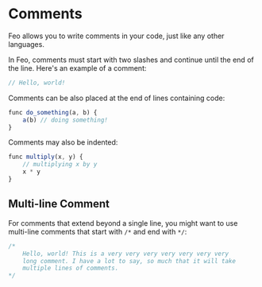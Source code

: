 # Comments
Feo allows you to write comments in your code, just like any other languages.

In Feo, comments must start with two slashes and continue until the end of the line. Here's an example of a comment:
```js
// Hello, world!
```

Comments can be also placed at the end of lines containing code:
```js
func do_something(a, b) {
    a(b) // doing something!
}
```

Comments may also be indented:
```js
func multiply(x, y) {
    // multiplying x by y
    x * y
}
```

## Multi-line Comment
For comments that extend beyond a single line, you might want to use multi-line comments that start with `/*` and end with `*/`:
```js
/*
    Hello, world! This is a very very very very very very very
    long comment. I have a lot to say, so much that it will take 
    multiple lines of comments.
*/
```
